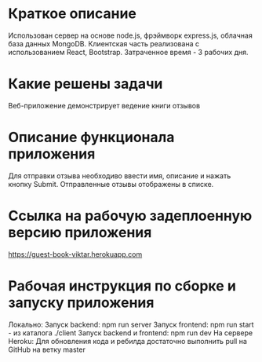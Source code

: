 # Краткое описание

Использован сервер на основе node.js, фрэймворк express.js, облачная база данных MongoDB.
Клиентская часть реализована с использованием React, Bootstrap.
Затраченное время - 3 рабочих дня.

# Какие решены задачи

Веб-приложение демонстрирует ведение книги отзывов

# Описание функционала приложения

Для отправки отзыва необходиво ввести имя, описание и нажать кнопку Submit.
Отправленные отзывы отображены в списке.

# Ссылка на рабочую задеплоенную версию приложения

https://guest-book-viktar.herokuapp.com

# Рабочая инструкция по сборке и запуску приложения

Локально:
Запуск backend: npm run server
Запуск frontend: npm run start - из каталога ./client
Запуск backend и frontend: npm run dev
На сервере Heroku:
Для обновления кода и ребилда достаточно выполнить pull на GitHub на ветку master
